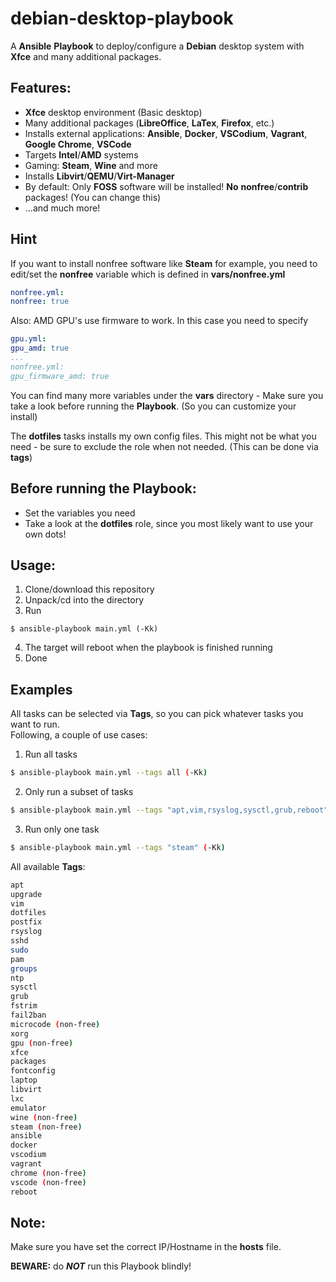 # debian-desktop-playbook
A **Ansible** **Playbook** to deploy/configure a **Debian** desktop system with **Xfce** and many additional packages.

## Features:
- **Xfce** desktop environment (Basic desktop)
- Many additional packages (**LibreOffice**, **LaTex**, **Firefox**, etc.)
- Installs external applications: **Ansible**, **Docker**, **VSCodium**, **Vagrant**, **Google Chrome**, **VSCode**
- Targets **Intel**/**AMD** systems
- Gaming: **Steam**, **Wine** and more
- Installs **Libvirt**/**QEMU**/**Virt-Manager**
- By default: Only **FOSS** software will be installed! **No** **nonfree**/**contrib** packages! (You can change this)
- ...and much more!

## Hint
If you want to install nonfree software like **Steam** for example, you need to edit/set the **nonfree** variable which is defined in **vars/nonfree.yml**   
```yaml
nonfree.yml:
nonfree: true
```
Also: AMD GPU's use firmware to work. In this case you need to specify 
```yaml
gpu.yml: 
gpu_amd: true
...
nonfree.yml:
gpu_firmware_amd: true
```

You can find many more variables under the **vars** directory - Make sure you take a look before running the **Playbook**. (So you can customize your install)

The **dotfiles** tasks installs my own config files. This might not be what you need - be sure to exclude the role when not needed. (This can be done via **tags**)

## Before running the Playbook:
- Set the variables you need
- Take a look at the **dotfiles** role, since you most likely want to use your own dots!

## Usage:
1. Clone/download this repository
2. Unpack/cd into the directory
3. Run
```shell
$ ansible-playbook main.yml (-Kk)
```
4. The target will reboot when the playbook is finished running
5. Done

## Examples
All tasks can be selected via **Tags**, so you can pick whatever tasks you want to run.   
Following, a couple of use cases:
1. Run all tasks
```bash
$ ansible-playbook main.yml --tags all (-Kk)
```
2. Only run a subset of tasks
```bash
$ ansible-playbook main.yml --tags "apt,vim,rsyslog,sysctl,grub,reboot" (-Kk)
```
3. Run only one task
```bash
$ ansible-playbook main.yml --tags "steam" (-Kk)
```
All available **Tags**:
```bash
apt
upgrade
vim
dotfiles
postfix
rsyslog
sshd
sudo
pam
groups
ntp
sysctl
grub
fstrim
fail2ban
microcode (non-free)
xorg
gpu (non-free)
xfce
packages
fontconfig
laptop
libvirt
lxc
emulator
wine (non-free)
steam (non-free)
ansible
docker
vscodium
vagrant
chrome (non-free)
vscode (non-free)
reboot
```

## Note:
Make sure you have set the correct IP/Hostname in the **hosts** file.   

**BEWARE:** do **_NOT_** run this Playbook blindly!
